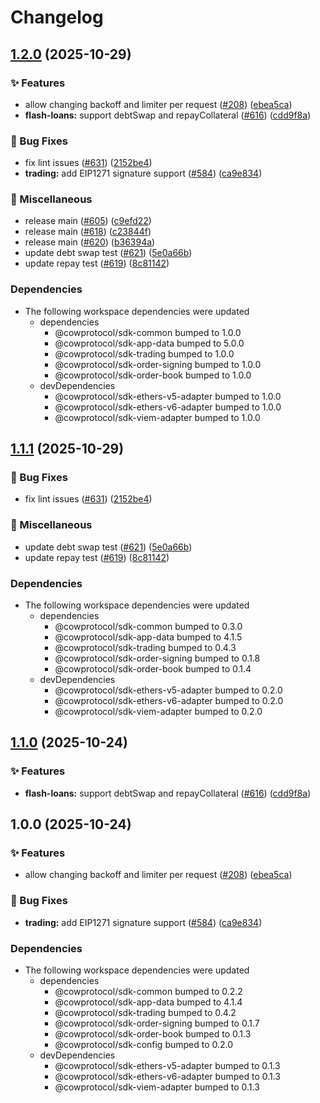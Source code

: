 # Changelog

## [1.2.0](https://github.com/cowprotocol/cow-sdk/compare/sdk-flash-loans-v1.1.1...sdk-flash-loans-v1.2.0) (2025-10-29)


### ✨ Features

* allow changing backoff and limiter per request ([#208](https://github.com/cowprotocol/cow-sdk/issues/208)) ([ebea5ca](https://github.com/cowprotocol/cow-sdk/commit/ebea5ca0858aeb89ae3e5d5407c8903c3ca5178d))
* **flash-loans:** support debtSwap and repayCollateral ([#616](https://github.com/cowprotocol/cow-sdk/issues/616)) ([cdd9f8a](https://github.com/cowprotocol/cow-sdk/commit/cdd9f8a3fdc73be56d727f0ec320c2f11516f778))


### 🐛 Bug Fixes

* fix lint issues ([#631](https://github.com/cowprotocol/cow-sdk/issues/631)) ([2152be4](https://github.com/cowprotocol/cow-sdk/commit/2152be4f75017f033ca7eba0959d82691cef6ee3))
* **trading:** add EIP1271 signature support ([#584](https://github.com/cowprotocol/cow-sdk/issues/584)) ([ca9e834](https://github.com/cowprotocol/cow-sdk/commit/ca9e834e2b0edf8a757e01383b2218d5ecfbe25e))


### 🔧 Miscellaneous

* release main ([#605](https://github.com/cowprotocol/cow-sdk/issues/605)) ([c9efd22](https://github.com/cowprotocol/cow-sdk/commit/c9efd22e6c934e95cb0e88a684b3a973b7ac3cce))
* release main ([#618](https://github.com/cowprotocol/cow-sdk/issues/618)) ([c23844f](https://github.com/cowprotocol/cow-sdk/commit/c23844fd8544a29a17e60509d45b544a21dfb7d3))
* release main ([#620](https://github.com/cowprotocol/cow-sdk/issues/620)) ([b36394a](https://github.com/cowprotocol/cow-sdk/commit/b36394a2ba38957edb47ffc4451ea6624d66737b))
* update debt swap test ([#621](https://github.com/cowprotocol/cow-sdk/issues/621)) ([5e0a66b](https://github.com/cowprotocol/cow-sdk/commit/5e0a66b2d7a8c34adf4dc50e3640f462a1e13188))
* update repay test ([#619](https://github.com/cowprotocol/cow-sdk/issues/619)) ([8c81142](https://github.com/cowprotocol/cow-sdk/commit/8c81142197e0b05c73ac7bf84cb9ccd022171d64))


### Dependencies

* The following workspace dependencies were updated
  * dependencies
    * @cowprotocol/sdk-common bumped to 1.0.0
    * @cowprotocol/sdk-app-data bumped to 5.0.0
    * @cowprotocol/sdk-trading bumped to 1.0.0
    * @cowprotocol/sdk-order-signing bumped to 1.0.0
    * @cowprotocol/sdk-order-book bumped to 1.0.0
  * devDependencies
    * @cowprotocol/sdk-ethers-v5-adapter bumped to 1.0.0
    * @cowprotocol/sdk-ethers-v6-adapter bumped to 1.0.0
    * @cowprotocol/sdk-viem-adapter bumped to 1.0.0

## [1.1.1](https://github.com/cowprotocol/cow-sdk/compare/sdk-flash-loans-v1.1.0...sdk-flash-loans-v1.1.1) (2025-10-29)


### 🐛 Bug Fixes

* fix lint issues ([#631](https://github.com/cowprotocol/cow-sdk/issues/631)) ([2152be4](https://github.com/cowprotocol/cow-sdk/commit/2152be4f75017f033ca7eba0959d82691cef6ee3))


### 🔧 Miscellaneous

* update debt swap test ([#621](https://github.com/cowprotocol/cow-sdk/issues/621)) ([5e0a66b](https://github.com/cowprotocol/cow-sdk/commit/5e0a66b2d7a8c34adf4dc50e3640f462a1e13188))
* update repay test ([#619](https://github.com/cowprotocol/cow-sdk/issues/619)) ([8c81142](https://github.com/cowprotocol/cow-sdk/commit/8c81142197e0b05c73ac7bf84cb9ccd022171d64))


### Dependencies

* The following workspace dependencies were updated
  * dependencies
    * @cowprotocol/sdk-common bumped to 0.3.0
    * @cowprotocol/sdk-app-data bumped to 4.1.5
    * @cowprotocol/sdk-trading bumped to 0.4.3
    * @cowprotocol/sdk-order-signing bumped to 0.1.8
    * @cowprotocol/sdk-order-book bumped to 0.1.4
  * devDependencies
    * @cowprotocol/sdk-ethers-v5-adapter bumped to 0.2.0
    * @cowprotocol/sdk-ethers-v6-adapter bumped to 0.2.0
    * @cowprotocol/sdk-viem-adapter bumped to 0.2.0

## [1.1.0](https://github.com/cowprotocol/cow-sdk/compare/sdk-flash-loans-v1.0.0...sdk-flash-loans-v1.1.0) (2025-10-24)


### ✨ Features

* **flash-loans:** support debtSwap and repayCollateral ([#616](https://github.com/cowprotocol/cow-sdk/issues/616)) ([cdd9f8a](https://github.com/cowprotocol/cow-sdk/commit/cdd9f8a3fdc73be56d727f0ec320c2f11516f778))

## 1.0.0 (2025-10-24)


### ✨ Features

* allow changing backoff and limiter per request ([#208](https://github.com/cowprotocol/cow-sdk/issues/208)) ([ebea5ca](https://github.com/cowprotocol/cow-sdk/commit/ebea5ca0858aeb89ae3e5d5407c8903c3ca5178d))


### 🐛 Bug Fixes

* **trading:** add EIP1271 signature support ([#584](https://github.com/cowprotocol/cow-sdk/issues/584)) ([ca9e834](https://github.com/cowprotocol/cow-sdk/commit/ca9e834e2b0edf8a757e01383b2218d5ecfbe25e))


### Dependencies

* The following workspace dependencies were updated
  * dependencies
    * @cowprotocol/sdk-common bumped to 0.2.2
    * @cowprotocol/sdk-app-data bumped to 4.1.4
    * @cowprotocol/sdk-trading bumped to 0.4.2
    * @cowprotocol/sdk-order-signing bumped to 0.1.7
    * @cowprotocol/sdk-order-book bumped to 0.1.3
    * @cowprotocol/sdk-config bumped to 0.2.0
  * devDependencies
    * @cowprotocol/sdk-ethers-v5-adapter bumped to 0.1.3
    * @cowprotocol/sdk-ethers-v6-adapter bumped to 0.1.3
    * @cowprotocol/sdk-viem-adapter bumped to 0.1.3
